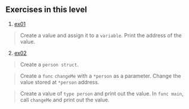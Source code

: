 ## Exercises in this level
1. [ex01](07.ex01.go)
  > Create a value and assign it to a `variable`. Print the address of the value.
2. [ex02](07.ex02.go)
  > Create a `person struct`.

  > Create a `func` `changeMe` with a `*person` as a parameter. Change the value stored at `*person` address.

  > Create a value of `type person` and print out the value. In `func main`, call `changeMe` and print out the value.


